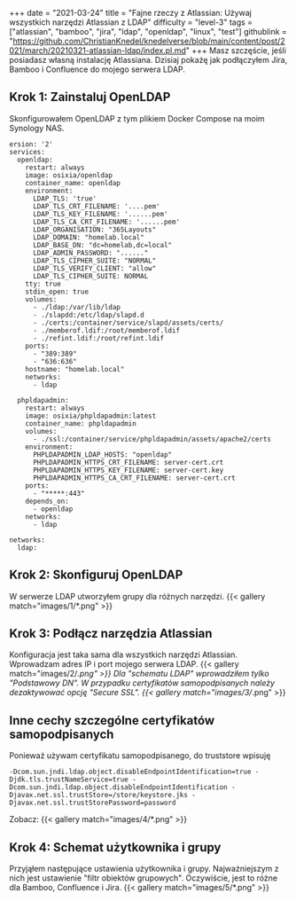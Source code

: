 +++
date = "2021-03-24"
title = "Fajne rzeczy z Atlassian: Używaj wszystkich narzędzi Atlassian z LDAP"
difficulty = "level-3"
tags = ["atlassian", "bamboo", "jira", "ldap", "openldap", "linux", "test"]
githublink = "https://github.com/ChristianKnedel/knedelverse/blob/main/content/post/2021/march/20210321-atlassian-ldap/index.pl.md"
+++
Masz szczęście, jeśli posiadasz własną instalację Atlassiana. Dzisiaj pokażę jak podłączyłem Jira, Bamboo i Confluence do mojego serwera LDAP.
## Krok 1: Zainstaluj OpenLDAP
Skonfigurowałem OpenLDAP z tym plikiem Docker Compose na moim Synology NAS.
```
ersion: '2'
services:
  openldap:
    restart: always
    image: osixia/openldap
    container_name: openldap
    environment:
      LDAP_TLS: 'true'
      LDAP_TLS_CRT_FILENAME: '....pem'
      LDAP_TLS_KEY_FILENAME: '......pem'
      LDAP_TLS_CA_CRT_FILENAME: '......pem'
      LDAP_ORGANISATION: "365Layouts"
      LDAP_DOMAIN: "homelab.local"
      LDAP_BASE_DN: "dc=homelab,dc=local"
      LDAP_ADMIN_PASSWORD: "......"
      LDAP_TLS_CIPHER_SUITE: "NORMAL"
      LDAP_TLS_VERIFY_CLIENT: "allow"
      LDAP_TLS_CIPHER_SUITE: NORMAL
    tty: true
    stdin_open: true
    volumes:
      - ./ldap:/var/lib/ldap
      - ./slapdd:/etc/ldap/slapd.d
      - ./certs:/container/service/slapd/assets/certs/
      - ./memberof.ldif:/root/memberof.ldif
      - ./refint.ldif:/root/refint.ldif
    ports:
      - "389:389"
      - "636:636"
    hostname: "homelab.local"
    networks:
      - ldap

  phpldapadmin:
    restart: always
    image: osixia/phpldapadmin:latest
    container_name: phpldapadmin
    volumes:
      - ./ssl:/container/service/phpldapadmin/assets/apache2/certs
    environment:
      PHPLDAPADMIN_LDAP_HOSTS: "openldap"
      PHPLDAPADMIN_HTTPS_CRT_FILENAME: server-cert.crt
      PHPLDAPADMIN_HTTPS_KEY_FILENAME: server-cert.key
      PHPLDAPADMIN_HTTPS_CA_CRT_FILENAME: server-cert.crt
    ports:
      - "*****:443"
    depends_on:
      - openldap
    networks:
      - ldap

networks:
  ldap:

```

## Krok 2: Skonfiguruj OpenLDAP
W serwerze LDAP utworzyłem grupy dla różnych narzędzi.
{{< gallery match="images/1/*.png" >}}

## Krok 3: Podłącz narzędzia Atlassian
Konfiguracja jest taka sama dla wszystkich narzędzi Atlassian. Wprowadzam adres IP i port mojego serwera LDAP.
{{< gallery match="images/2/*.png" >}}
Dla "schematu LDAP" wprowadziłem tylko "Podstawowy DN". W przypadku certyfikatów samopodpisanych należy dezaktywować opcję "Secure SSL".
{{< gallery match="images/3/*.png" >}}

## Inne cechy szczególne certyfikatów samopodpisanych
Ponieważ używam certyfikatu samopodpisanego, do truststore wpisuję
```
-Dcom.sun.jndi.ldap.object.disableEndpointIdentification=true -Djdk.tls.trustNameService=true -Dcom.sun.jndi.ldap.object.disableEndpointIdentification -Djavax.net.ssl.trustStore=/store/keystore.jks -Djavax.net.ssl.trustStorePassword=password

```
Zobacz:
{{< gallery match="images/4/*.png" >}}

## Krok 4: Schemat użytkownika i grupy
Przyjąłem następujące ustawienia użytkownika i grupy. Najważniejszym z nich jest ustawienie "filtr obiektów grupowych". Oczywiście, jest to różne dla Bamboo, Confluence i Jira.
{{< gallery match="images/5/*.png" >}}